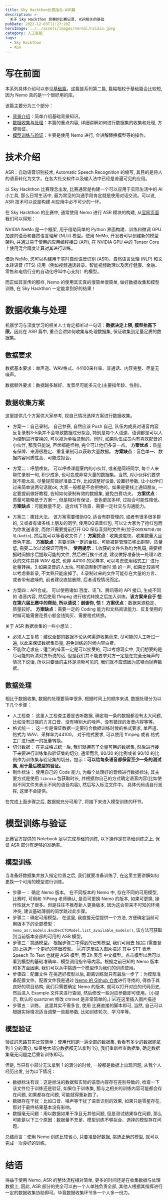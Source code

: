 ```yaml
---
title: Sky Hackthon比赛指北-ASR篇
description: >-
  关于 Sky Hackthon 竞赛的比赛记录, ASR相关的基础
pubDate: 2022-12-03T11:27:20Z
heroImage: ../../assets/images/normal/nvidia.jpeg
category: 人工智能
tags:
  - Sky Hackthon
  - ASR
---
```


# 写在前面

本系列具体介绍可以参见[基础篇](https://blog.csdn.net/qq_36630208/article/details/128104922)。这篇是系列第二篇, 篇幅相较于基础篇会比较短, 因为 Nemo 真的是一个很好用的库。

该篇主要分为三个部分：

- [背景介绍](#intro)：简单介绍基础背景知识。
- [数据收集与处理](#data)：本篇的重点内容, 详细讲解如何进行数据集的收集和处理, 方便验证。
- [模型训练与验证](#model)：主要是使用 Nemo 进行, 会讲解替换模型等的操作。

<a id="intro"></a>

# 技术介绍

ASR：自动语音识别技术, Automatic Speech Recognition 的缩写, 其目的是将人的语音转化为文字。在各大社交软件以及输入法中已经是普遍可见的应用。

以 Sky Hackthon 比赛理念出发, 比赛通常是构建一个可以应用于实际生活中的 AI 小工具, 那么日常生活中, 最为常见的沟通手段肯定就是使用对话交流。可以说, ASR 技术可以说是构建 AI应用中必不可少的一环。

在 Sky Hackthon 的比赛中, 通常使用 Nemo 进行 ASR 模块的构建, 从[官网页面](https://developer.nvidia.cn/zh-cn/nvidia-nemo)我们可以得知：

NVIDIA NeMo 是一个框架, 用于借助简单的 Python 界面构建、训练和微调 GPU 加速的语音和自然语言理解 (NLU) 模型。使用 NeMo, 开发者可以创建新的模型架构, 并通过易于使用的应用编程接口 (API), 在 NVIDIA GPU 中的 Tensor Core 上使用混合精度计算对其进行训练。

借助 NeMo, 您可以构建用于实时自动语音识别 (ASR)、自然语言处理 (NLP) 和文本转语音 (TTS) 应用（例如视频通话转录、智能视频助理以及医疗健康、金融、零售和电信行业的自动化呼叫中心支持）的模型。

而正如其宣传的那样, Nemo 的使用其实真的很简单很简单, 做好数据收集和模型训练, 在 Sky Hackthon 一定能拿到好的结果！

<a id="data"></a>

# 数据收集与处理

机器学习与深度学习的相关人士肯定都听过一句话：**数据决定上限, 模型抬高下限**。因此在 ASR 篇中, 重点会讲如何收集与处理数据集, 保证收集到足量足质的数据集。

## 数据要求

数据基本要求：单声道、WAV格式、44100采样率、普通话、内容完整、尽量无噪声。

数据额外要求：数据越多越好、发音尽可能多元化(主要指年龄、性别)。

## 数据收集方案

这里提供几个方案供大家参考, 视自己情况选择方案进行数据收集。

- 方案一：自己录制。
  自己参赛, 自然应该 Push 自己, 队伍内成员对语音内容反复录制3-5条并不会导致数据过分拟合, 特别是每个人语速、语调都是可以人为控制进行变换的, 可以视为单独录制的。同时, 如果队伍成员内有喜欢配音的小伙伴, 那我只能说, 声优都是怪物, 完全可让他们多录一点。
  **方案优点**：质量有保障、来源很稳定、重复录制可以获取大量数据。
  **方案缺点**：音色单一、数据内容同质性高、可能过拟合。

- 方案二：呼朋唤友。
  可以呼唤课题室内的小伙伴, 或者是同班同学, 每个人来帮忙录制一句, 积少成多, 也可变成非常大量的数据集。当然, 对小伙伴们要求就不能太高, 尽量提前做好准备工作, 比如调整好设备, 设置好参数, 让小伙伴们过来简单说两句话就ok, 大家一般都是不会拒绝的。如果是要线上通知朋友, 一定要提前做好教程, 告知如何录制有效的数据集, 避免白费功夫。
  **方案优点**：质量可能略低于方案一, 但是相对有保证、音色更加多样, 过拟合可能性降低。
  **方案缺点**：可能数量不足、适合线下场景、需要一定社交与沟通能力。

- 方案三：撒钱大法。
  该方案需要借助QQ, 适合有群管理的, 或者有很多很多群的, 又或者有诸多线上朋友的同学, 使用QQ语音红包, 可以让大家为了抢红包而为你发送语言, 而你只需要提前打开 QQ 保存音频的文件夹(位于`QQ存档目录/QQ号/Audio`), 然后就可以等着收文件了！
  **方案优点**：收集速度快、收集数量大且音色丰富。
  **方案缺点**：需要消耗一定的金钱、可能被群管理员移出群聊、质量低, 需要二次过滤保证可用性。
  **使用提示**：1.收获的文件名称均为乱码, 需要根据时间排序后提取可能的文件, 然后进行挨个过滤, 建议做好准备统一处理2.收获的文件并非 WAV 格式, 也非 44100 的采样率, 可以考虑使用格式工厂进行批量转换。3.如果录音的人太快, 可能录制到开始时 滴 的一声, 如果比较熟可以考虑重新录, 不太熟只能废掉了。4.录制过来的文件可能存在大量的方言、或者带有底噪的, 前者建议直接删除, 后者请视情况而定。

- 方案四：API合成。
  可以使用诸如 百度、讯飞、腾讯等的 API 接口, 生成不同的 语音内容, 然后使用 ffmpeg 进行格式转换之后加入训练。**该方案来自于 恺 在第六届比赛中的帮助, 所以请说：谢谢你, 恺！**
  **方案优点**：数据来源稳定、质量较好。
  **方案缺点**：需要一定的 Coding 能力和文档阅读能力、反复使用的时候可能需要花费小额金钱购买、需要格式转换。

关于 ASR 数据收集的一些小想法：

- 必须人工复核：建议全部的数据不论从何渠道收集而来, 尽可能的人工听过一遍, 以此来保证数据集质量, 避免训练的时候内容白费。
- 不能吹毛求疵：适当的噪音一定是可以接受的, 可以考虑现实中, 我们想要的是尽可能的听清对方所说的话, 但是我们并不能要求对方一定是在完全无噪声的情况下说话, 所以只要话的主体是清晰可见的, 我们就不应该因为底噪而抛弃数据。

## 数据处理

相比于数据收集, 数据的处理要简单很多, 根据时间上的顺序来讲, 数据处理分为以下几个步骤：

- 人工检查：
  这里人工检查主要是去听数据, 确定每一条的数据都没有太大问题, 比如没有过强的方言口音、没有特别大的噪声、没有错误的发音内容等等。
- 格式统一：
  这一步是保证数据一定要符合数据训练时候的格式要求, 单声道、格式为 WAV、采样率为44100。 对于格式要求, 可以使用 ffmpeg 或者 格式工厂进行统一的批量转换。
- 切分数据：
  在完成格式统一后, 我们就拥有了全量可用的数据集, 然后进行接下来要进行训练集和验证集的切分, 通常而言, 80/20 的比例或者 90/10 的比例作为训练集与验证集的切分。提示：**可以给每条语音都保留至少一条的测试集, 用于最后模型的验证。**
- 制作标注：
  使用自己的 Code 能力, 为每个处理好的音频进行数据标注, 其主要方式是使用 `librosa` 包获取时长, 并根据你自己的方式确定语音内容(比如使用不同文件夹表示不同的语音内容), 然后写入标注文件中。
  具体代码请自行发挥, 这里不会提供。

在完成上面步骤之后, 数据就充分可用了, 将接下来进入模型训练的环节。

<a id="model"></a>

# 模型训练与验证

比赛官方提供的 Notebook 足以完成基础的训练, 以下操作是在基础训练之上, 保证 ASR 部分有足够的准确率。

## 模型训练

当准备好数据集并放入指定位置之后, 我们就要准备训练了, 在这里主要讲解如何更换一个可用的模型进行训练。

- 步骤一： 确定 Nemo 版本。
  在不同版本的 Nemo 中, 存在不同的可用模型, 比赛时, 可用和 YiPeng 老师确认, 是否可更换 Nemo 的版本, 如果可更换, 操作性就大了很多。但是往往不推荐新人更换版本, 因为这会带来不可知的环境冲突, 建议基础薄弱的同学跳过此步骤。
- 步骤二：确定可用模型。
  在这里, 我直接无偿提供一个方法, 方便确定当前可用版本下的全部模型： `nemo_asr.models.EncDecCTCModel.list_available_models()`, 该方法可获取到当前版本全部的可用的 ASR 模型。
- 步骤三：挑选模型。
  根据步骤二中得到的已知模型, 我们可用去 [NGC](https://catalog.ngc.nvidia.com/) (需要登录)上挑选一个更好的基础模型。
  ![在这里插入图片描述](https://img-blog.csdnimg.cn/bc55aef57a3a484b9424cdf9a12f6181.png)
  其中 STT 表示 Speech To Text 也就是 ASR 模型, 而 Zh 表示 中文模型。点击模型以后可以看到模型的基础准确率、模型调用指令等内容。根据之前已知的 Nemo 版本和多方面因素, 我们可以从中挑选一个模型作为我们的训练使用。
- 步骤四：配置文件
  在挑选好模型以后, 距离训练就只有最后一步了：为模型准备配置文件。配置文件我是通过 [Nemo 的 Github 仓库](https://github.com/NVIDIA/NeMo)进行寻找的, 得益于其良好的项目结构, 我们只需要确定 Nemo 的版本, 就可以打开对应的代码历史, 然后进入 Example 文件夹进行查阅, 然后修改一些对应参数即可使用。(小提示, 默认的 quartznet 修改 citrinet 是非常简单的。)
  ![在这里插入图片描述](https://img-blog.csdnimg.cn/c4262c71515541aeb1dcfcc67a432fcf.png)
- 步骤五：训练。 这里其实不需多言, 使用 比赛直接的脚本即可, 当然, 自己可以根据实际情况适当调整一些超参数, 比如训练轮次、学习率等。

## 模型验证

验证的思路其实比较简单：使用代码跑一遍全部的数据集, 看看有多少的数据能拿到 1 分的满分, 如果绝大部分数据都无法拿到 1分, 我们重新检查数据集, 确定数据集毫无问题之后重新训练即可。

但是, 当只有小部分无法拿到 1 的满分的时候, 一般都是数据上出现问题, 从我个人经历出发, 分为以下情况：

- 数据标注有误：这是标注的数据和实际的语音内容存在差别导致的, 检查一下该文件位于训练还是验证, 如果位于训练集, 那与之相关的训练内容可能都会存在问题, 如果都存在问题, 可能就得重新跑了。
- 数据存在干扰：比如口音、噪声等干扰了语音识别的效果, 如果只是零星存在, 那对于最终结果基本没有影响。
- 数据毫无问题：用以数据如果干净且无其他问题, 但是测试结果存在问题, 那么可能是以下三个原因：数据量不充足、模型训练不够拟合、选择的模型存在问题。

总结而言：使用 Nemo 训练比较省心, 只要准备好数据, 挑选正确的模型, 就可以完成一次良好的训练。

# 结语

得益于使用 Nemo, ASR 的整体流程相对简单, 更多的时间还是在收集数据与处理数据上, 因此, ASR 部分的完全可以由一个人单独负责全部, 其他人根据其指挥进行一定的数据收集协助即可。毕竟数据收集环节多一个人多一份力。
